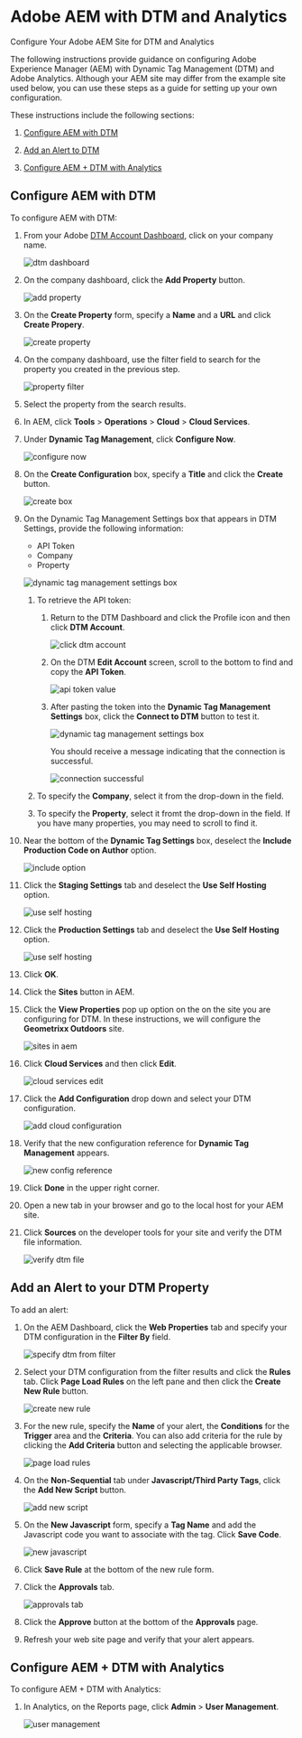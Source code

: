 # Adobe AEM with DTM and Analytics
Configure Your Adobe AEM Site for DTM and Analytics

The following instructions provide guidance on configuring Adobe Experience Manager (AEM) with Dynamic Tag Management (DTM) and Adobe Analytics. Although your AEM site may differ from the example site used below, you can use these steps as a guide for setting up your own configuration. 

These instructions include the following sections:

1. [Configure AEM with DTM](#AEM-with-DTM)

1. [Add an Alert to DTM](#Add-an-Alert)

1. [Configure AEM + DTM with Analytics](#Configure-Analytics)


## <a name="AEM-with-DTM">Configure AEM with DTM</a>

To configure AEM with DTM:


1. From your Adobe [DTM Account Dashboard](https://dtm.adobe.com), click on your company name.

    ![dtm dashboard](https://user-images.githubusercontent.com/29133525/34694472-7157a700-f484-11e7-9a63-6cb8dcb1a2db.png)


1. On the company dashboard, click the **Add Property** button.

    ![add property](https://user-images.githubusercontent.com/29133525/34694527-9e07689e-f484-11e7-922f-a26c0124037d.png)


1. On the **Create Property** form, specify a **Name** and a **URL** and click **Create Propery**.

    ![create property](https://user-images.githubusercontent.com/29133525/34694566-c7bd3128-f484-11e7-8576-bef30d6b19e0.png)
    
1. On the company dashboard, use the filter field to search for the property you created in the previous step.

    ![property filter](https://user-images.githubusercontent.com/29133525/34694876-e424f3a4-f485-11e7-979b-1cba11c52ef8.png)

1. Select the property from the search results.

1. In AEM, click **Tools** > **Operations** > **Cloud** > **Cloud Services**.


1. Under **Dynamic Tag Management**, click **Configure Now**.

    ![configure now](https://user-images.githubusercontent.com/29133525/34695129-e50f2f22-f486-11e7-991d-f1845ef05b2f.png)


1. On the **Create Configuration** box, specify a **Title** and click the **Create** button.

    ![create box](https://user-images.githubusercontent.com/29133525/34695269-6f46eda6-f487-11e7-923b-44d36795d641.png)


1. On the Dynamic Tag Management Settings box that appears in DTM Settings, provide the following information:

    * API Token
    * Company
    * Property

    ![dynamic tag management settings box](https://user-images.githubusercontent.com/29133525/34695571-9f68c8a0-f488-11e7-9cf0-e3541780f1df.png)

    1. To retrieve the API token:
    
        1. Return to the DTM Dashboard and click the Profile icon and then click **DTM Account**.
        
            ![click dtm account](https://user-images.githubusercontent.com/29133525/34695898-d2b30fee-f489-11e7-9c9a-27086af832b0.png)

        1. On the DTM **Edit Account** screen, scroll to the bottom to find and copy the **API Token**.

            ![api token value](https://user-images.githubusercontent.com/29133525/34696051-7e2ddf34-f48a-11e7-8df1-6e15836c5e49.png)
            
        1. After pasting the token into the **Dynamic Tag Management Settings** box, click the **Connect to DTM** button to test it.

            ![dynamic tag management settings box](https://user-images.githubusercontent.com/29133525/34885915-b2557f5a-f77e-11e7-8b9a-85b2488e772a.png)

             You should receive a message indicating that the connection is successful.
              
             ![connection successful](https://user-images.githubusercontent.com/29133525/34696324-97124dcc-f48b-11e7-8119-81965820bd52.png)


    1. To specify the **Company**, select it from the drop-down in the field.
 
    1. To specify the **Property**, select it fromt the drop-down in the field. If you have many properties, you may need to scroll to find it.

1. Near the bottom of the **Dynamic Tag Settings** box, deselect the **Include Production Code on Author** option.

    ![include option](https://user-images.githubusercontent.com/29133525/34886003-f5b9d4d0-f77e-11e7-811c-4fc21711c2ae.png)


1. Click the **Staging Settings** tab and deselect the **Use Self Hosting** option.

    ![use self hosting](https://user-images.githubusercontent.com/29133525/34886150-66f5f674-f77f-11e7-8a1a-d731944d45f2.png)


1. Click the **Production Settings** tab and deselect the **Use Self Hosting** option.

    ![use self hosting](https://user-images.githubusercontent.com/29133525/34886150-66f5f674-f77f-11e7-8a1a-d731944d45f2.png)


1. Click **OK**.

1. Click the **Sites** button in AEM.

1. Click the **View Properties** pop up option on the on the site you are configuring for DTM. In these instructions, we will configure the **Geometrixx Outdoors** site.

    ![sites in aem](https://user-images.githubusercontent.com/29133525/34886880-c7df7030-f781-11e7-9496-bdcae7b187d6.png)

1. Click **Cloud Services** and then click **Edit**.

    ![cloud services edit](https://user-images.githubusercontent.com/29133525/34887177-cd30457c-f782-11e7-9cca-c13fed00b2f7.png)

1. Click the **Add Configuration** drop down and select your DTM configuration.

    ![add cloud configuration](https://user-images.githubusercontent.com/29133525/34887341-655887ce-f783-11e7-925a-8b4a112ae628.png)

1. Verify that the new configuration reference for **Dynamic Tag Management** appears.

    ![new config reference](https://user-images.githubusercontent.com/29133525/34887593-44e6167c-f784-11e7-9ff9-9c765ca1e73b.png)

1. Click **Done** in the upper right corner.

1. Open a new tab in your browser and go to the local host for your AEM site.

1. Click **Sources** on the developer tools for your site and verify the DTM file information.

    ![verify dtm file](https://user-images.githubusercontent.com/29133525/34888246-bf13165a-f786-11e7-850f-846039addef5.png)

## <a name="Add-an-Alert">Add an Alert to your DTM Property</a>

To add an alert:

1. On the AEM Dashboard, click the **Web Properties** tab and specify your DTM configuration in the **Filter By** field.

    ![specify dtm from filter](https://user-images.githubusercontent.com/29133525/34888462-9d500cd4-f787-11e7-98c8-b265aac129ec.png)

1. Select your DTM configuration from the filter results and click the **Rules** tab. Click **Page Load Rules** on the left pane and then click the **Create New Rule** button.

    ![create new rule](https://user-images.githubusercontent.com/29133525/34888744-a8bed838-f788-11e7-9613-1aa4bab013ba.png)

1. For the new rule, specify the **Name** of your alert, the **Conditions** for the **Trigger** area and the **Criteria**. You can also add criteria for the rule by clicking the **Add Criteria** button and selecting the applicable browser.

    ![page load rules](https://user-images.githubusercontent.com/29133525/34890531-884ad366-f78f-11e7-95b4-3c8a8e33e2f8.png)

1. On the **Non-Sequential** tab under **Javascript/Third Party Tags**, click the **Add New Script** button.

    ![add new script](https://user-images.githubusercontent.com/29133525/34890751-60a013a2-f790-11e7-8f25-519c62aa62bc.png)

1. On the **New Javascript** form, specify a **Tag Name** and add the Javascript code you want to associate with the tag. Click **Save Code**.

    ![new javascript](https://user-images.githubusercontent.com/29133525/34890987-2261931c-f791-11e7-8aa3-421f084a30ef.png)

1. Click **Save Rule** at the bottom of the new rule form.

1. Click the **Approvals** tab.

    ![approvals tab](https://user-images.githubusercontent.com/29133525/34891556-324b5c70-f793-11e7-941c-13faa5aef922.png)

1. Click the **Approve** button at the bottom of the **Approvals** page.

1. Refresh your web site page and verify that your alert appears.


## <a name="Configure-Analytics">Configure AEM + DTM with Analytics</a>

To configure AEM + DTM with Analytics:


1. In Analytics, on the Reports page, click **Admin** > **User Management**.

    ![user management](https://user-images.githubusercontent.com/29133525/34893235-907288f4-f799-11e7-9811-d1f9b2732afc.png)



